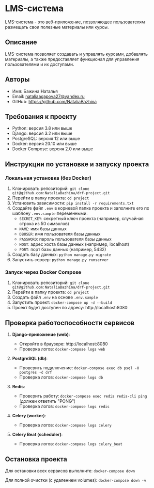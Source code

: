# LMS-система

LMS-система - это веб-приложение, позволяющее пользователям размещать свои полезные материалы или курсы.

## Описание

LMS-система позволяет создавать и управлять курсами, добавлять материалы, а также предоставляет функционал для управления пользователями и их доступами.

## Авторы

* Имя: Бажина Наталья
* Email: nataliaagapova27@yandex.ru
* GitHub: https://github.com/NataliaBazhina

## Требования к проекту

* Python: версия 3.8 или выше
* Django: версия 3.2 или выше
* PostgreSQL: версия 12 или выше
* Docker: версия 20.10 или выше
* Docker Compose: версия 2.0 или выше

## Инструкции по установке и запуску проекта

### Локальная установка (без Docker)

1. Клонировать репозиторий: `git clone git@github.com:NataliaBazhina/drf-project.git`
2. Перейти в папку проекта: `cd project`
3. Установить зависимости: `pip install -r requirements.txt`
4. Создайте файл `.env` в корневой папке проекта и заполните его по шаблону `.env.sample` переменными:
   - `SECRET_KEY`: секретный ключ проекта (например, случайная строка из 50 символов)
   - `NAME`: имя базы данных
   - `DBUSER`: имя пользователя базы данных
   - `PASSWORD`: пароль пользователя базы данных
   - `HOST`: адрес хоста базы данных (например, localhost)
   - `PORT`: порт базы данных (например, 5432)
5. Создать базу данных: `python manage.py migrate`
6. Запустить сервер: `python manage.py runserver`

### Запуск через Docker Compose

1. Клонировать репозиторий: `git clone git@github.com:NataliaBazhina/drf-project.git`
2. Перейти в папку проекта: `cd project`
3. Создать файл `.env` на основе `.env.sample` 
4. Запустить проект: `docker-compose up -d --build`
5. Проект будет доступен по адресу: http://localhost:8080

## Проверка работоспособности сервисов

1. **Django-приложение (web)**:
   - Откройте в браузере: http://localhost:8080
   - Проверка логов: `docker-compose logs web`

2. **PostgreSQL (db)**:
   - Проверить подключение: `docker-compose exec db psql -U postgres -d drf`
   - Проверка логов: `docker-compose logs db`

3. **Redis**:
   - Проверить работу: `docker-compose exec redis redis-cli ping` (должен ответить "PONG")
   - Проверка логов: `docker-compose logs redis`

4. **Celery (worker)**:
   - Проверка логов: `docker-compose logs celery`

5. **Celery Beat (scheduler)**:
   - Проверка логов: `docker-compose logs celery_beat`

## Остановка проекта

Для остановки всех сервисов выполните:
`docker-compose down`

Для полной очистки (с удалением volumes):
`docker-compose down -v`